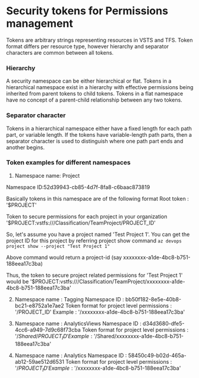 # Security tokens for Permissions management

Tokens are arbitrary strings representing resources in VSTS and TFS. Token format differs per resource type, however hierarchy and separator characters are common between all tokens.

### Hierarchy

A security namespace can be either hierarchical or flat.
Tokens in a hierarchical namespace exist in a hierarchy with effective permissions being inherited from parent tokens to child tokens.
Tokens in a flat namespace have no concept of a parent-child relationship between any two tokens.

### Separator character

Tokens in a hierarchical namespace either have a fixed length for each path part, or variable length.
If the tokens have variable-length path parts, then a separator character is used to distinguish where one path part ends and another begins.

### Token examples for different namespaces

1. Namespace name: Project 

Namespace ID:52d39943-cb85-4d7f-8fa8-c6baac873819

Basically tokens in this namespace are of the following format
 Root token : '$PROJECT'

 Token to secure permissions for each project in your organization
 '$PROJECT:vstfs:///Classification/TeamProject/PROJECT_ID'

 So, let's assume you have a project named 'Test Project 1'.
 You can get the project ID for this project by referring project show command
 `az devops project show --project "Test Project 1"`

 Above command would return a project-id (say xxxxxxxx-a1de-4bc8-b751-188eea17c3ba)

 Thus, the token to secure project related permissions for 'Test Project 1' would be
  '$PROJECT:vstfs:///Classification/TeamProject/xxxxxxxx-a1de-4bc8-b751-188eea17c3ba'
  
 2. Namespace name : Tagging
  Namespace ID : bb50f182-8e5e-40b8-bc21-e8752a1e7ae2
  Token format for project level permissions : '/PROJECT_ID'
  Example : '/xxxxxxxx-a1de-4bc8-b751-188eea17c3ba'
  
  3. Namespace name : AnalyticsViews
  Namespace ID : d34d3680-dfe5-4cc6-a949-7d9c68f73cba
  Token format for project level permissions : '$/Shared/PROJECT_ID'
  Example : '$/Shared/xxxxxxxx-a1de-4bc8-b751-188eea17c3ba'
  
  4.  Namespace name : Analytics
  Namespace ID : 58450c49-b02d-465a-ab12-59ae512d6531
  Token format for project level permissions : '$/PROJECT_ID'
  Example : '$/xxxxxxxx-a1de-4bc8-b751-188eea17c3ba'
  
